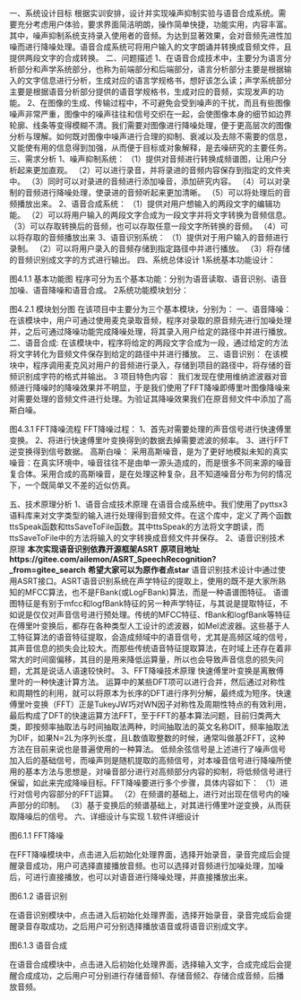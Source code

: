一、系统设计目标
根据实训安排，设计并实现噪声抑制实验与语音合成系统。需要充分考虑用户体验，要求界面简洁明朗，操作简单快捷，功能实用，内容丰富。其中，噪声抑制系统支持录入使用者的音频。为达到显著效果，会对音频先进性加噪而进行降噪处理。语音合成系统可将用户输入的文字朗诵并转换成音频文件，且提供两段文字的合成转换。
二、问题描述
1、在语音合成技术中，主要分为语言分析部分和声学系统部分，也称为前端部分和后端部分，语言分析部分主要是根据输入的文字信息进行分析，生成对应的语言学规格书，想好该怎么读；声学系统部分主要是根据语音分析部分提供的语音学规格书，生成对应的音频，实现发声的功能。
2、在图像的生成、传输过程中，不可避免会受到噪声的干扰，而且有些图像噪声非常严重，图像中的噪声往往和信号交织在一起，会使图像本身的细节如边界轮廓、线条等变得模糊不清。我们需要对图像进行降噪处理，便于更高层次的图像分析与理解。如何既对图像中噪声进行合理的抑制、衰减以及去除不需要的信息，又能使有用的信息得到加强，从而便于目标或对象解释，是去噪研究的主要任务。
三、需求分析
1、噪声抑制系统：
（1）提供对音频进行转换成频谱图，让用户分析起来更加直观。
（2）可以进行录音，并将录进的音频内容保存到指定的文件夹中。
（3）同时可以对录进的音频进行添加噪音，添加研究内容。
（4）可以对录制的音频进行降噪处理，使录进的音频听起来更加清晰。
（5）可以将处理后的音频播放出来。
2、语音合成系统：
（1）提供对用户想输入的两段文字的编辑功能。
（2）可以将用户输入的两段文字合成为一段文字并将文字转换为音频信息。
（3）可以存取转换后的音频，也可以存取任意一段文字所转换的音频。
（4）可以将存取的音频播放出来
3、语音识别系统：
（1）提供对于用户输入的音频进行录制。
（2）可以将用户录入的音频存储到指定路径中并进行播放。
（3）将存储的音频识别成文字的方式进行输出。 
四、系统总体设计
1系统基本功能设计：
 
图4.1.1 基本功能图
程序可分为五个基本功能：分别为语音读取、语音识别、语音加噪、语音降噪和语音合成。
2系统功能模块划分：
 
图4.2.1 模块划分图
  在该项目中主要分为三个基本模块，分别为：
一、语音降噪：
在该模块中，用户可通过使用麦克录取音频，程序对录取的原音频先进行加噪处理并，之后可通过降噪功能完成降噪处理，将其录入用户给定的路径中并进行播放。
二、语音合成:
在该模块中，程序将给定的两段文字合成为一段，通过给定的方法将文字转化为音频文件保存到给定的路径中并进行播放。
三、语音识别：
在该模块中，程序调用麦克风对用户的音频进行录入，存储到项目的路径中，将存储的音频识别成字符的格式并输出。
3 项目特色内容：
我们发现在使用维纳滤波器对音频进行降噪时的降噪效果并不明显，于是我们使用了FFT降噪即傅里叶图像降噪来对需要处理的音频文件进行处理。为验证其降噪效果我们在原音频文件中添加了高斯白噪。
 
图4.3.1 FFT降噪流程
FFT降噪过程：
1、首先对需要处理的声音信号进行快速傅里变换。
2、将进行快速傅里叶变换得到的数据去掉需要滤波的频率。
3、进行FFT逆变换得到信号数据。
高斯白噪：
采用高斯噪音，是为了更好地模拟未知的真实噪音：在真实环境中，噪音往往不是由单一源头造成的，而是很多不同来源的噪音复合体。采用合成的高斯噪音，是在处理这种复杂，且不知道噪音分布为何的情况下，一个既简单又不差的近似仿真。




五、技术原理分析
1、语音合成技术原理
在语音合成系统中。我们使用了pyttsx3语料库来对文字类型的输入进行处理得到音频文件。在这个库中，定义了两个函数ttsSpeak函数和ttsSaveToFile函数。其中ttsSpeak的方法将文字朗读，而ttsSaveToFile中的方法将输入的文字转换成音频文件并保存。
2、语音识别技术原理
 **本次实现语音识别依靠开源框架ASRT** 
 **原项目地址https://gitee.com/ailemon/ASRT_SpeechRecognition?_from=gitee_search** 
 **希望大家可以为原作者点star** 
语音识别技术设计中通过使用ASRT接口。ASRT语音识别系统在声学特征的提取上，使用的既不是大家所熟知的MFCC算法，也不是FBank(或LogFBank)算法，而是一种语谱图特征。
语谱图特征是有别于mfcc和logfBank特征的另一种声学特征，与其说是提取特征，不如说是仅仅对声音信号进行预处理。传统的MFCC特征、fBank和logfBank等特征在傅里叶变换后，都存在各种类型人工设计的滤波器，如Mel滤波器。这些基于人工特征算法的语音特征提取，会造成频域中的语音信号，尤其是高频区域的信号，其声音信息的损失会比较大。而那些传统语音特征提取算法，在时域上还存在着非常大的时间窗偏移，其目的是用来降低运算量，所以也会导致声音信息的损失问题，尤其是说话人语速较快时。
3、FFT降噪技术原理
快速傅里叶变换是离散傅里叶的一种快速计算方法。
运算中的某些DFT项可以进行合并，然后通过对称性和周期性的利用，就可以将原本为长序的DFT进行序列分解，最终成为短序。快速傅里叶变换（FFT）正是TukeyJW巧对WN因子对称性及周期性特点的有效利用，最后构成了DFT的快速运算方法FFT，至于FFT的基本算法问题，目前归类两大类，即按频率抽取法与时间抽取法两种，时间抽取法的英文名称DIT，频率抽取法为DIF，如果N=2L为序列长度，且L数值取整数的时候，通常叫做基2FFT，这种方法在目前来说也是普遍使用的一种算法。
低频余弦信号是上述进行了噪声信号加入后的基础信号，而噪声则是随机提取的高频信号，对本噪音信号进行降噪所使用的基本方法与思想是，对噪音部分进行对高频部分内容的抑制，将低频信号进行保留，如此来完成降噪目标。FFT降噪要进行多个步骤，具体内容如下：
（1）进行对信号内容部分的FFT运算。
（2）在频谱的基础上，进行对出现在信号内的噪声部分的印制。
（3）基于变换后的频谱基础上，对其进行傅里叶逆变换，从而获取降噪后的信号。
六、详细设计与实现
1.软件详细设计  
 
图6.1.1 FFT降噪
	




在FFT降噪模块中，点击进入后初始化处理界面，选择开始录音，录音完成后会提醒录音成功，用户可选择直接播放音频。也可以选择对音频进行加噪处理，加噪后，可进行直接播放，也可以对语音进行降噪处理，并直接播放出来。
       
图6.1.2 语音识别
	



在语音识别模块中，点击进入后初始化处理界面，选择开始录音，录音完成后会提醒录音存取成功，之后用户可分别选择播放语音或将语音识别成文字。
   
图6.1.3 语音合成
	





在语音合成模块中，点击进入后初始化处理界面，选择输入文字，合成完成后会提醒合成成功，之后用户可分别进行存储音频1、存储音频2、存储合成音频，后播放音频。

